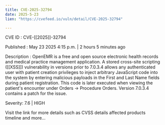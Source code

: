 ```yaml
---
title: CVE-2025-32794
date: 2025-5-23
lien: "https://cvefeed.io/vuln/detail/CVE-2025-32794"

---
```


CVE ID : CVE-[[2025]]-32794

Published :  May 23
2025
4:15 p.m. | 2 hours
5 minutes ago

Description : OpenEMR is a free and open source electronic health records and medical practice management application. A stored cross-site scripting ([[XSS]]) vulnerability in versions prior to 7.0.3.4 allows any authenticated user with patient creation privileges to inject arbitrary JavaScript code into the system by entering malicious payloads in the First and Last Name fields during patient registration. This code is later executed when viewing the patient's encounter under Orders → Procedure Orders. Version 7.0.3.4 contains a patch for the issue.

Severity: 7.6 | HIGH

Visit the link for more details
such as CVSS details
affected products
timeline
and more...
